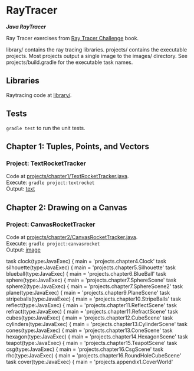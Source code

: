 # RayTracer
***Java RayTracer***

Ray Tracer exercises from [Ray Tracer
Challenge](https://pragprog.com/book/jbtracer/the-ray-tracer-challenge) book.

library/ contains the ray tracing libraries.
projects/ contains the executable projects. Most projects output a single image to the images/
directory. See projects/build.gradle for the executable task names.

## Libraries
Raytracing code at [library/](library).

## Tests
`gradle test` to run the unit tests.

## Chapter 1: Tuples, Points, and Vectors
### Project: TextRocketTracker
Code at [projects/chapter1/TextRocketTracker.java](/mpsalisbury/raytracer/tree/projects/chapter1/TextRocketTracker.java).  
Execute: `gradle project:textrocket`  
Output: [text](/mpsalisbury/raytracer/tree/projects/images/TextRocketTracker.out)

## Chapter 2: Drawing on a Canvas
### Project: CanvasRocketTracker
Code at [projects/chapter2/CanvasRocketTracker.java](/mpsalisbury/raytracer/tree/projects/chapter2/CanvasRocketTracker.java).  
Execute: `gradle project:canvasrocket`  
Output: [image](/mpsalisbury/raytracer/tree/projects/images/CanvasRocketTracker.png)

task clock(type:JavaExec) {
  main = 'projects.chapter4.Clock'
task silhouette(type:JavaExec) {
  main = 'projects.chapter5.Silhouette'
task blueball(type:JavaExec) {
  main = 'projects.chapter6.BlueBall'
task sphere(type:JavaExec) {
  main = 'projects.chapter7.SphereScene'
task sphere2(type:JavaExec) {
  main = 'projects.chapter7.SphereScene2'
task plane(type:JavaExec) {
  main = 'projects.chapter9.PlaneScene'
task stripeballs(type:JavaExec) {
  main = 'projects.chapter10.StripeBalls'
task reflect(type:JavaExec) {
  main = 'projects.chapter11.ReflectScene'
task refract(type:JavaExec) {
  main = 'projects.chapter11.RefractScene'
task cubes(type:JavaExec) {
  main = 'projects.chapter12.CubeScene'
task cylinders(type:JavaExec) {
  main = 'projects.chapter13.CylinderScene'
task cones(type:JavaExec) {
  main = 'projects.chapter13.ConeScene'
task hexagon(type:JavaExec) {
  main = 'projects.chapter14.HexagonScene'
task teapot(type:JavaExec) {
  main = 'projects.chapter15.TeapotScene'
task csg(type:JavaExec) {
  main = 'projects.chapter16.CsgScene'
task rhc(type:JavaExec) {
  main = 'projects.chapter16.RoundHoleCubeScene'
task cover(type:JavaExec) {
  main = 'projects.appendix1.CoverWorld'
